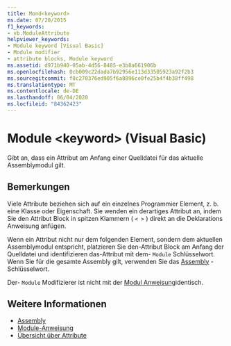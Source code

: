 ```yaml
---
title: Mond<keyword>
ms.date: 07/20/2015
f1_keywords:
- vb.ModuleAttribute
helpviewer_keywords:
- Module keyword [Visual Basic]
- Module modifier
- attribute blocks, Module keyword
ms.assetid: d971b940-05ab-4d56-8485-e3b8a661906b
ms.openlocfilehash: 0cb009c22dada7b92956e113d33505923a92f2b3
ms.sourcegitcommit: f8c270376ed905f6a8896ce0fe25b4f4b38ff498
ms.translationtype: MT
ms.contentlocale: de-DE
ms.lasthandoff: 06/04/2020
ms.locfileid: "84362423"
---
```

# <a name="module-keyword-visual-basic"></a>Module \<keyword> (Visual Basic)
Gibt an, dass ein Attribut am Anfang einer Quelldatei für das aktuelle Assemblymodul gilt.  
  
## <a name="remarks"></a>Bemerkungen  
 Viele Attribute beziehen sich auf ein einzelnes Programmier Element, z. b. eine Klasse oder Eigenschaft. Sie wenden ein derartiges Attribut an, indem Sie den Attribut Block in spitzen Klammern ( `< >` ) direkt an die Deklarations Anweisung anfügen.  
  
 Wenn ein Attribut nicht nur dem folgenden Element, sondern dem aktuellen Assemblymodul entspricht, platzieren Sie den-Attribut Block am Anfang der Quelldatei und identifizieren das-Attribut mit dem- `Module` Schlüsselwort. Wenn Sie für die gesamte Assembly gilt, verwenden Sie das [Assembly](assembly.md) -Schlüsselwort.  
  
 Der- `Module` Modifizierer ist nicht mit der [Modul Anweisung](../statements/module-statement.md)identisch.  
  
## <a name="see-also"></a>Weitere Informationen

- [Assembly](assembly.md)
- [Module-Anweisung](../statements/module-statement.md)
- [Übersicht über Attribute](../../programming-guide/concepts/attributes/index.md)
